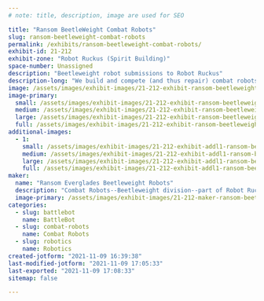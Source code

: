 ```yaml
---
# note: title, description, image are used for SEO

title: "Ransom BeetleWeight Combat Robots"
slug: ransom-beetleweight-combat-robots
permalink: /exhibits/ransom-beetleweight-combat-robots/
exhibit-id: 21-212
exhibit-zone: "Robot Ruckus (Spirit Building)"
space-number: Unassigned
description: "Beetleweight robot submissions to Robot Ruckus"
description-long: "We build and compete (and thus repair) combat robots."
image: /assets/images/exhibit-images/21-212-exhibit-ransom-beetleweight-combat-robots-43-frenchrevolutionaluminum-4618-large.jpg
image-primary: 
  small: /assets/images/exhibit-images/21-212-exhibit-ransom-beetleweight-combat-robots-43-frenchrevolutionaluminum-4618-small.jpg
  medium: /assets/images/exhibit-images/21-212-exhibit-ransom-beetleweight-combat-robots-43-frenchrevolutionaluminum-4618-medium.jpg
  large: /assets/images/exhibit-images/21-212-exhibit-ransom-beetleweight-combat-robots-43-frenchrevolutionaluminum-4618-large.jpg
  full: /assets/images/exhibit-images/21-212-exhibit-ransom-beetleweight-combat-robots-43-frenchrevolutionaluminum-4618-full.jpg
additional-images: 
  - 1:
    small: /assets/images/exhibit-images/21-212-exhibit-addl1-ransom-beetleweight-combat-robots-copy-of-appa-small.jpg
    medium: /assets/images/exhibit-images/21-212-exhibit-addl1-ransom-beetleweight-combat-robots-copy-of-appa-medium.jpg
    large: /assets/images/exhibit-images/21-212-exhibit-addl1-ransom-beetleweight-combat-robots-copy-of-appa-large.jpg
    full: /assets/images/exhibit-images/21-212-exhibit-addl1-ransom-beetleweight-combat-robots-copy-of-appa-full.jpg
maker: 
  name: "Ransom Everglades Beetleweight Robots"
  description: "Combat Robots--Beetleweight division--part of Robot Ruckus"
  image-primary: /assets/images/exhibit-images/21-212-maker-ransom-beetleweight-combat-robots-frenchrevolutionaluminum-medium.jpg
categories: 
  - slug: battlebot
    name: BattleBot
  - slug: combat-robots
    name: Combat Robots
  - slug: robotics
    name: Robotics
created-jotform: "2021-11-09 16:39:38"
last-modified-jotform: "2021-11-09 17:05:33"
last-exported: "2021-11-09 17:08:33"
sitemap: false

---
```

